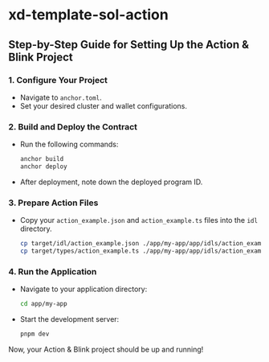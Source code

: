 # xd-template-sol-action

## Step-by-Step Guide for Setting Up the Action & Blink Project

### 1. Configure Your Project
- Navigate to `anchor.toml`.
- Set your desired cluster and wallet configurations.

### 2. Build and Deploy the Contract
- Run the following commands:
    ```bash
    anchor build
    anchor deploy
    ```
- After deployment, note down the deployed program ID.

### 3. Prepare Action Files
- Copy your `action_example.json` and `action_example.ts` files into the `idl` directory.
    ```bash
    cp target/idl/action_example.json ./app/my-app/app/idls/action_example.json
    cp target/types/action_example.ts ./app/my-app/app/idls/action_example.ts
    ```

### 4. Run the Application
- Navigate to your application directory:
    ```bash
    cd app/my-app
    ```
- Start the development server:
    ```bash
    pnpm dev
    ```

Now, your Action & Blink project should be up and running!

